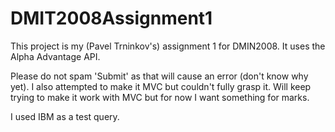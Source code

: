 # DMIT2008Assignment1

This project is my (Pavel Trninkov's) assignment 1 for DMIN2008. It uses the Alpha Advantage API.

Please do not spam 'Submit' as that will cause an error (don't know why yet). I also attempted to make it MVC but couldn't fully grasp it. Will keep trying to make it work with MVC but for now I want something for marks.

I used IBM as a test query.